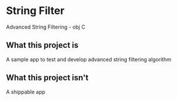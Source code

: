 # String Filter
Advanced String Filtering - obj C

## What this project is
A sample app to test and develop advanced string filtering algorithm

## What this project isn't
A shippable app
